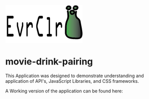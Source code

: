 ![Alt text](images/EvrClr.png?raw=true "Title")

# movie-drink-pairing

This Application was designed to demonstrate understanding and application of API's, 
JavaScript Libraries, and CSS frameworks.

A Working version of the application can be found here:

<!-- https://mikelsito.github.io/movie-drink-pairing/ -->




